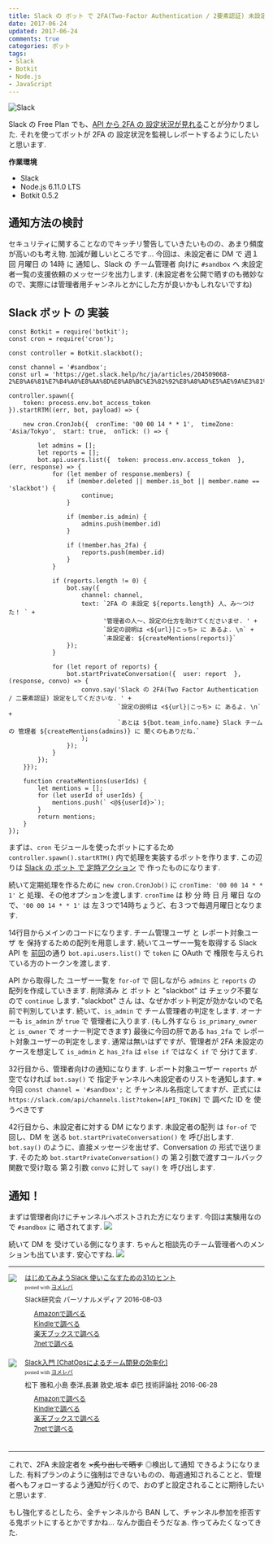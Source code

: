 ```yaml
---
title: Slack の ボット で 2FA(Two-Factor Authentication / 2要素認証) 未設定ユーザ を 監視する - Slack ボット 実装編
date: 2017-06-24
updated: 2017-06-24
comments: true
categories: ボット
tags:
- Slack
- Botkit
- Node.js
- JavaScript
---
```


![](/assets/slack/slack.png "Slack")

Slack の Free Plan でも、[API から 2FA の 設定状況が見れる](/2017/06/19/Slackのボットで2FA未設定ユーザを監視する-API確認編/)ことが分かりました. それを使ってボットが 2FA の 設定状況を監視しレポートするようにしたいと思います.

**作業環境**
- Slack
- Node.js 6.11.0 LTS
- Botkit 0.5.2


## 通知方法の検討
セキュリティに関することなのでキッチリ警告していきたいものの、あまり頻度が高いのも考え物. 加減が難しいところです...
今回は、未設定者に DM で 週１回 月曜日 の 14時 に 通知し、Slack の チーム管理者 向けに `#sandbox` へ 未設定者一覧の支援依頼のメッセージを出力します. (未設定者を公開で晒すのも微妙なので、実際には管理者用チャンネルとかにした方が良いかもしれないですね)


## Slack ボット の 実装
```javascrip
const Botkit = require('botkit');
const cron = require('cron');

const controller = Botkit.slackbot();

const channel = '#sandbox';
const url = 'https://get.slack.help/hc/ja/articles/204509068-2%E8%A6%81%E7%B4%A0%E8%AA%8D%E8%A8%BC%E3%82%92%E8%A8%AD%E5%AE%9A%E3%81%99%E3%82%8B';

controller.spawn({
    token: process.env.bot_access_token
}).startRTM((err, bot, payload) => {

    new cron.CronJob({  cronTime: '00 00 14 * * 1',  timeZone: 'Asia/Tokyo',  start: true,  onTick: () => {

        let admins = [];
        let reports = [];
        bot.api.users.list({  token: process.env.access_token  }, (err, response) => {
            for (let member of response.members) {
                if (member.deleted || member.is_bot || member.name == 'slackbot') {
                    continue;
                }

                if (member.is_admin) {
                    admins.push(member.id)
                }

                if (!member.has_2fa) {
                    reports.push(member.id)
                }
            }

            if (reports.length != 0) {
                bot.say({
                    channel: channel,
                    text: `2FA の 未設定 ${reports.length} 人、み～つけた！ ` +
                          '管理者の人～、設定の仕方を助けてくださいませ. ' +
                          `設定の説明は <${url}|こっち> に あるよ. \n` +
                          `未設定者: ${createMentions(reports)}`
                });
            }

            for (let report of reports) {
                bot.startPrivateConversation({  user: report  }, (response, convo) => {
                    convo.say('Slack の 2FA(Two Factor Authentication / 二要素認証) 設定をしてくださいな. ' +
                              `設定の説明は <${url}|こっち> に あるよ. \n` +
                              `あとは ${bot.team_info.name} Slack チーム の 管理者 ${createMentions(admins)} に 聞くのもありだね.`
                    );
                });
            }
        });
    }});

    function createMentions(userIds) {
        let mentions = [];
        for (let userId of userIds) {
            mentions.push(` <@${userId}>`);
        }
        return mentions;
    }
});
```

まずは、`cron` モジュールを使ったボットにするため `controller.spawn().startRTM()` 内で処理を実装するボットを作ります. この辺りは [Slack の ボット で 定時アクション](/2017/01/12/Slackのボットで定時アクション/) で 作ったものになります.

続いて定期処理を作るために `new cron.CronJob()` に `cronTime: '00 00 14 * * 1'` と 処理、その他オプションを渡します. `cronTime` は 秒 分 時 日 月 曜日 なので、`'00 00 14 * * 1'` は 左３つで14時ちょうど、右３つで毎週月曜日となります.

14行目からメインのコードになります. チーム管理ユーザ と レポート対象ユーザ を 保持するための配列を用意します.
続いてユーザー一覧を取得する Slack API を [前回](/2017/06/19/Slackのボットで2FA未設定ユーザを監視する-API確認編/)の通り `bot.api.users.list()` で `token` に OAuth で 権限を与えられている方のトークンを渡します.

API から取得した ユーザー一覧を `for-of` で 回しながら `admins` と `reports` の 配列を作成していきます. 削除済み と ボット と "slackbot" は チェック不要なので `continue` します. "slackbot" さん は、なぜかボット判定が効かないので名前で判別しています.
続いて、`is_admin` で チーム管理者の判定をします. オーナーも `is_admin` が `true` で 管理者に入ります. (もし外すなら `is_primary_owner` と `is_owner` で オーナー判定できます)
最後に今回の肝である `has_2fa` で レポート対象ユーザーの判定をします. 通常は無いはずですが、管理者が 2FA 未設定のケースを想定して `is_admin` と `has_2fa` は `else if` ではなく `if` で 分けてます.

32行目から、管理者向けの通知になります.
レポート対象ユーザー `reports` が 空でなければ `bot.say()` で 指定チャンネルへ未設定者のリストを通知します.
※ 今回 `const channel = '#sandbox';` と チャンネル名指定してますが、正式には  `https://slack.com/api/channels.list?token=[API_TOKEN]` で 調べた ID を 使うべきです

42行目から、未設定者に対する DM になります.
未設定者の配列 は `for-of` で 回し、DM を 送る `bot.startPrivateConversation()` を 呼び出します.
`bot.say()` のように、直接メッセージを出せず、Conversation の 形式で送ります. そのため `bot.startPrivateConversation()` の 第２引数で渡すコールバック関数で受け取る 第２引数 `convo` に対して `say()` を 呼び出します.



## 通知！
まずは管理者向けにチャンネルへポストされた方になります. 今回は実験用なので `#sandbox` に 晒されてます.
![](/assets/slack/users-api/03.png)

続いて DM を 受けている側になります. ちゃんと相談先のチーム管理者へのメンションも出ています. 安心ですね.
![](/assets/slack/users-api/04.png)



- - - -
<div class="booklink-box" style="text-align:left;padding-bottom:20px;font-size:small;/zoom: 1;overflow: hidden;"><div class="booklink-image" style="float:left;margin:0 15px 10px 0;"><a href="//af.moshimo.com/af/c/click?a_id=860699&p_id=170&pc_id=185&pl_id=4062&s_v=b5Rz2P0601xu&url=http%3A%2F%2Fwww.amazon.co.jp%2Fexec%2Fobidos%2FASIN%2F4893623265" target="_blank" ><img src="https://images-fe.ssl-images-amazon.com/images/I/51SYfM4adrL._SL160_.jpg" style="border: none;" /></a><img src="//i.moshimo.com/af/i/impression?a_id=860699&p_id=170&pc_id=185&pl_id=4062" width="1" height="1" style="border:none;"></div><div class="booklink-info" style="line-height:120%;/zoom: 1;overflow: hidden;"><div class="booklink-name" style="margin-bottom:10px;line-height:120%"><a href="//af.moshimo.com/af/c/click?a_id=860699&p_id=170&pc_id=185&pl_id=4062&s_v=b5Rz2P0601xu&url=http%3A%2F%2Fwww.amazon.co.jp%2Fexec%2Fobidos%2FASIN%2F4893623265" target="_blank" >はじめてみようSlack 使いこなすための31のヒント</a><img src="//i.moshimo.com/af/i/impression?a_id=860699&p_id=170&pc_id=185&pl_id=4062" width="1" height="1" style="border:none;"><div class="booklink-powered-date" style="font-size:8pt;margin-top:5px;font-family:verdana;line-height:120%">posted with <a href="https://yomereba.com" rel="nofollow" target="_blank">ヨメレバ</a></div></div><div class="booklink-detail" style="margin-bottom:5px;">Slack研究会 パーソナルメディア 2016-08-03    </div><div class="booklink-link2" style="margin-top:10px;"><div class="shoplinkamazon" style="margin-right:5px;background: url('//img.yomereba.com/yl.gif') 0 0 no-repeat;padding: 2px 0 2px 18px;white-space: nowrap;"><a href="//af.moshimo.com/af/c/click?a_id=860699&p_id=170&pc_id=185&pl_id=4062&s_v=b5Rz2P0601xu&url=http%3A%2F%2Fwww.amazon.co.jp%2Fexec%2Fobidos%2FASIN%2F4893623265" target="_blank" >Amazonで調べる</a><img src="//i.moshimo.com/af/i/impression?a_id=860699&p_id=170&pc_id=185&pl_id=4062" width="1" height="1" style="border:none;"></div><div class="shoplinkkindle" style="margin-right:5px;background: url('//img.yomereba.com/yl.gif') 0 0 no-repeat;padding: 2px 0 2px 18px;white-space: nowrap;"><a href="//af.moshimo.com/af/c/click?a_id=860699&p_id=170&pc_id=185&pl_id=4062&s_v=b5Rz2P0601xu&url=http%3A%2F%2Fwww.amazon.co.jp%2Fexec%2Fobidos%2FASIN%2FB01L7HCBT2%2F" target="_blank" >Kindleで調べる</a><img src="//i.moshimo.com/af/i/impression?a_id=860699&p_id=170&pc_id=185&pl_id=4062" width="1" height="1" style="border:none;"></div><div class="shoplinkrakuten" style="margin-right:5px;background: url('//img.yomereba.com/yl.gif') 0 -50px no-repeat;padding: 2px 0 2px 18px;white-space: nowrap;"><a href="//af.moshimo.com/af/c/click?a_id=862013&p_id=56&pc_id=56&pl_id=637&s_v=b5Rz2P0601xu&url=http%3A%2F%2Fbooks.rakuten.co.jp%2Frb%2F14364488%2F" target="_blank" >楽天ブックスで調べる</a><img src="//i.moshimo.com/af/i/impression?a_id=862013&p_id=56&pc_id=56&pl_id=637" width="1" height="1" style="border:none;"></div>            <div class="shoplinkseven" style="margin-right:5px;background: url('//img.yomereba.com/yl.gif') 0 -100px no-repeat;padding: 2px 0 2px 18px;white-space: nowrap;"><a href="//af.moshimo.com/af/c/click?a_id=860693&p_id=932&pc_id=1188&pl_id=12456&s_v=b5Rz2P0601xu&url=http%3A%2F%2F7net.omni7.jp%2Fsearch%2F%3FsearchKeywordFlg%3D1%26keyword%3D4-89-362326-3%2520%257C%25204-893-62326-3%2520%257C%25204-8936-2326-3%2520%257C%25204-89362-326-3%2520%257C%25204-893623-26-3%2520%257C%25204-8936232-6-3" target="_blank" >7netで調べる<img src="//i.moshimo.com/af/i/impression?a_id=860693&p_id=932&pc_id=1188&pl_id=12456" width="1" height="1" style="border:none;"></a></div>                          </div></div><div class="booklink-footer" style="clear: left"></div></div>

<div class="booklink-box" style="text-align:left;padding-bottom:20px;font-size:small;/zoom: 1;overflow: hidden;"><div class="booklink-image" style="float:left;margin:0 15px 10px 0;"><a href="//af.moshimo.com/af/c/click?a_id=860699&p_id=170&pc_id=185&pl_id=4062&s_v=b5Rz2P0601xu&url=http%3A%2F%2Fwww.amazon.co.jp%2Fexec%2Fobidos%2FASIN%2F4774182389" target="_blank" ><img src="https://images-fe.ssl-images-amazon.com/images/I/51g9K9r7quL._SL160_.jpg" style="border: none;" /></a><img src="//i.moshimo.com/af/i/impression?a_id=860699&p_id=170&pc_id=185&pl_id=4062" width="1" height="1" style="border:none;"></div><div class="booklink-info" style="line-height:120%;/zoom: 1;overflow: hidden;"><div class="booklink-name" style="margin-bottom:10px;line-height:120%"><a href="//af.moshimo.com/af/c/click?a_id=860699&p_id=170&pc_id=185&pl_id=4062&s_v=b5Rz2P0601xu&url=http%3A%2F%2Fwww.amazon.co.jp%2Fexec%2Fobidos%2FASIN%2F4774182389" target="_blank" >Slack入門 [ChatOpsによるチーム開発の効率化]</a><img src="//i.moshimo.com/af/i/impression?a_id=860699&p_id=170&pc_id=185&pl_id=4062" width="1" height="1" style="border:none;"><div class="booklink-powered-date" style="font-size:8pt;margin-top:5px;font-family:verdana;line-height:120%">posted with <a href="https://yomereba.com" rel="nofollow" target="_blank">ヨメレバ</a></div></div><div class="booklink-detail" style="margin-bottom:5px;">松下 雅和,小島 泰洋,長瀬 敦史,坂本 卓巳 技術評論社 2016-06-28    </div><div class="booklink-link2" style="margin-top:10px;"><div class="shoplinkamazon" style="margin-right:5px;background: url('//img.yomereba.com/yl.gif') 0 0 no-repeat;padding: 2px 0 2px 18px;white-space: nowrap;"><a href="//af.moshimo.com/af/c/click?a_id=860699&p_id=170&pc_id=185&pl_id=4062&s_v=b5Rz2P0601xu&url=http%3A%2F%2Fwww.amazon.co.jp%2Fexec%2Fobidos%2FASIN%2F4774182389" target="_blank" >Amazonで調べる</a><img src="//i.moshimo.com/af/i/impression?a_id=860699&p_id=170&pc_id=185&pl_id=4062" width="1" height="1" style="border:none;"></div><div class="shoplinkkindle" style="margin-right:5px;background: url('//img.yomereba.com/yl.gif') 0 0 no-repeat;padding: 2px 0 2px 18px;white-space: nowrap;"><a href="//af.moshimo.com/af/c/click?a_id=860699&p_id=170&pc_id=185&pl_id=4062&s_v=b5Rz2P0601xu&url=http%3A%2F%2Fwww.amazon.co.jp%2Fexec%2Fobidos%2FASIN%2FB01HI2TD28%2F" target="_blank" >Kindleで調べる</a><img src="//i.moshimo.com/af/i/impression?a_id=860699&p_id=170&pc_id=185&pl_id=4062" width="1" height="1" style="border:none;"></div><div class="shoplinkrakuten" style="margin-right:5px;background: url('//img.yomereba.com/yl.gif') 0 -50px no-repeat;padding: 2px 0 2px 18px;white-space: nowrap;"><a href="//af.moshimo.com/af/c/click?a_id=862013&p_id=56&pc_id=56&pl_id=637&s_v=b5Rz2P0601xu&url=http%3A%2F%2Fbooks.rakuten.co.jp%2Frb%2F14263497%2F" target="_blank" >楽天ブックスで調べる</a><img src="//i.moshimo.com/af/i/impression?a_id=862013&p_id=56&pc_id=56&pl_id=637" width="1" height="1" style="border:none;"></div>           <div class="shoplinkseven" style="margin-right:5px;background: url('//img.yomereba.com/yl.gif') 0 -100px no-repeat;padding: 2px 0 2px 18px;white-space: nowrap;"><a href="//af.moshimo.com/af/c/click?a_id=860693&p_id=932&pc_id=1188&pl_id=12456&s_v=b5Rz2P0601xu&url=http%3A%2F%2F7net.omni7.jp%2Fsearch%2F%3FsearchKeywordFlg%3D1%26keyword%3D4-77-418238-4%2520%257C%25204-774-18238-4%2520%257C%25204-7741-8238-4%2520%257C%25204-77418-238-4%2520%257C%25204-774182-38-4%2520%257C%25204-7741823-8-4" target="_blank" >7netで調べる<img src="//i.moshimo.com/af/i/impression?a_id=860693&p_id=932&pc_id=1188&pl_id=12456" width="1" height="1" style="border:none;"></a></div>                          </div></div><div class="booklink-footer" style="clear: left"></div></div>



- - - -
これで、2FA 未設定者を ~~×炙り出して晒す~~ ◎検出して通知 できるようになりました.
有料プランのように強制はできないものの、毎週通知されることと、管理者へもフォローするよう通知が行くので、おのずと設定されることに期待したいと思います.

もし強化するとしたら、全チャンネルから BAN して、チャンネル参加を拒否する鬼ボットにするとかですかね... なんか面白そうだなぁ. 作ってみたくなってきた.
